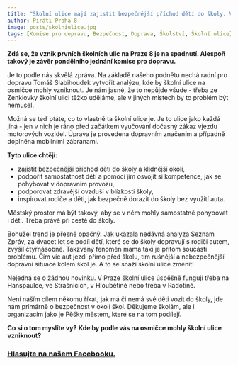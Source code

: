 ```yaml
---
title: "Školní ulice mají zajistit bezpečnější příchod dětí do školy. Vzniknou i na Praze 8?"
author: Piráti Praha 8
image: posts/skolniulice.jpg
tags: [Komise pro dopravu, Bezpečnost, Doprava, Školství, Školní ulice]
---
```


**Zdá se, že vznik prvních školních ulic na Praze 8 je na spadnutí. Alespoň takový je závěr pondělního jednání komise pro dopravu.**

Je to podle nás skvělá zpráva. Na základě našeho podnětu nechá radní pro dopravu Tomáš Slabihoudek vytvořit analýzu, kde by školní ulice na osmičce mohly vzniknout. Je nám jasné, že to nepůjde všude - třeba ze Zenklovky školní ulici těžko uděláme, ale v jiných místech by to problém být nemusel. 

Možná se teď ptáte, co to vlastně ta školní ulice je. Je to ulice jako každá jiná - jen v nich je ráno před začátkem vyučování dočasný zákaz vjezdu motorových vozidel. Úprava je provedena dopravním značením a případně doplněna mobilními zábranami.

**Tyto ulice chtějí:** 
- zajistit bezpečnější příchod dětí do školy a klidnější okolí,
- podpořit samostatnost dětí a pomoci jim osvojit si kompetence, jak se pohybovat v dopravním provozu,
- podporovat zdravější ovzduší v blízkosti školy,
- inspirovat rodiče a děti, jak bezpečně dorazit do školy bez využití auta.

Městský prostor má být takový, aby se v něm mohly samostatně pohybovat i děti. Třeba právě při cestě do školy. 

Bohužel trend je přesně opačný. Jak ukázala nedávná analýza Seznam Zpráv, za dvacet let se podíl dětí, které se do školy dopravují s rodiči autem, zvýšil čtyřnásobně. Takzvaný fenomén mama taxi je přitom součástí problému. Čím víc aut jezdí přímo před školu, tím rušnější a nebezpečnější dopravní situace kolem škol je. A to se snaží školní ulice změnit!

Nejedná se o žádnou novinku. V Praze školní ulice úspěšně fungují třeba na Hanspaulce, ve Strašnicích, v Hloubětíně nebo třeba v Radotíně. 

Není naším cílem někomu říkat, jak má či nemá své děti vozit do školy, jde nám primárně o bezpečnost v okolí škol. Děkujeme školám, ale i organizacím jako je Pěšky městem, které se na tom podílejí.

**Co si o tom myslíte vy?** 
**Kde by podle vás na osmičce mohly školní ulice vzniknout?**

### [Hlasujte na našem Facebooku.](https://www.facebook.com/piratipraha8/posts/pfbid0z4dCD3F4KaRcG2TCjSgY7kKxc9xKkHAHKgjNeRV2MKcYUFxKArNb5qqCSNKqGGE8l?__cft__[0]=AZXWVBCB1hghutk1cN4WsScZwjdX1Gp8rZUWW4wXgljfUdR_qA4yWRLCYXlGjV9aa5zTD6ZksZhozMJxI486GoaiZnTIof2M2cjkNO4RF20lVt8xBnPv-xfqND_Ccb771URfy7AGY1P5fF254uEEh3WM&__tn__=%2CO%2CP-R)

